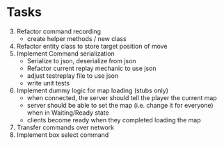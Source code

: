 # Tasks

3. Refactor command recording
   - create helper methods / new class
4. Refactor entity class to store target position of move
5. Implement Command serialization
   - Serialize to json, deserialize from json
   - Refactor current replay mechanic to use json
   - adjust testreplay file to use json
   - write unit tests
6. Implement dummy logic for map loading (stubs only)
   - when connected, the server should tell the player the current map
   - server should be able to set the map (i.e. change it for everyone) when in Waiting/Ready state
   - clients become ready when they completed loading the map
7. Transfer commands over network
9. Implement box select command
